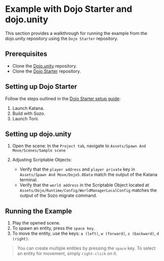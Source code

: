 # Example with Dojo Starter and dojo.unity

This section provides a walkthrough for running the example from the dojo.unity repository using the `Dojo Starter` repository.

## Prerequisites

- Clone the [Dojo.unity]("https://github.com/dojoengine/dojo.unity") repository.
- Clone the [Dojo Starter]("https://github.com/dojoengine/dojo-starter") repository.

## Setting up Dojo Starter

Follow the steps outlined in the [Dojo Starter setup guide](../../cairo/hello-dojo#run-it-locally):

1. Launch Katana.
2. Build with Sozo.
3. Launch Torii.

## Setting up dojo.unity

1. Open the scene: In the `Project tab`, navigate to `Assets/Spawn And Move/Scenes/Sample scene`
2. Adjusting Scriptable Objects:

    - Verify that the `player address` and `player private` key in `Assets/Spawn And Move/Dojo5.0Data` match the output of the Katana terminal.
    - Verify that the `world address` in the Scriptable Object located at `Assets/Dojo/Runtime/Config/WorldManagerLocalConfig` matches the output of the Sozo migrate command.

## Running the Example

1. Play the opened scene.
2. To spawn an entity, press the `space key`.
3. To move the entity, use the keys: `a (left)`, `w (forward)`, `s (backward)`, `d (right)`.

> You can create multiple entities by pressing the `space` key. To select an entity for movement, simply `right-click` on it.
